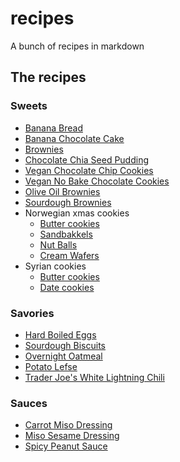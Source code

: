 # recipes

A bunch of recipes in markdown

## The recipes

### Sweets

- [Banana Bread](md/banana-bread.md)
- [Banana Chocolate Cake](md/banana-chocolate-cake.md)
- [Brownies](md/brownies.md)
- [Chocolate Chia Seed Pudding](md/chocolate-chia-seed-pudding.md)
- [Vegan Chocolate Chip Cookies](md/vegan-chocolate-chip-cookies.md)
- [Vegan No Bake Chocolate Cookies](md/vegan-no-bake-chocolate-cookies.md)
- [Olive Oil Brownies](md/olive-oil-brownies.md)
- [Sourdough Brownies](md/sourdough-brownies.md)
- Norwegian xmas cookies
  - [Butter cookies](md/norwegian-butter-cookies.md)
  - [Sandbakkels](md/sandbakkels.md)
  - [Nut Balls](md/nut-balls.md)
  - [Cream Wafers](md/cream-wafers.md)
- Syrian cookies
  - [Butter cookies](md/syrian-butter-cookies.md)
  - [Date cookies](md/syrian-date-cookies.md)

### Savories

- [Hard Boiled Eggs](md/hard-boiled-eggs.md)
- [Sourdough Biscuits](md/sourdough-biscuits.md)
- [Overnight Oatmeal](md/overnight-oatmeal.md)
- [Potato Lefse](md/potato-lefse.md)
- [Trader Joe's White Lightning Chili](md/white-lightning-chili.md)

### Sauces

- [Carrot Miso Dressing](md/carrot-miso-dressing.md)
- [Miso Sesame Dressing](md/miso-sesame-dressing.md)
- [Spicy Peanut Sauce](md/spicy-peanut-sauce.md)

